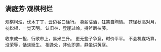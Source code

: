## 满庭芳·观棋柯烂

观棋柯烂，伐木丁丁，云边谷口徐行。
卖薪沽酒，狂笑自陶情。
苍径秋高对月，枕松根，一觉天明。
认旧林，登崖过岭，持斧断枯藤。

收来成一担，行歌市上，易米三升。
更无些子争竞，时价平平。
不会机谋巧算，没荣辱，恬淡延生。
相逢处，非仙即道，静坐讲黄庭。
